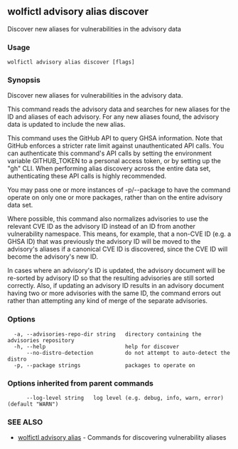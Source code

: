## wolfictl advisory alias discover

Discover new aliases for vulnerabilities in the advisory data

### Usage

```
wolfictl advisory alias discover [flags]
```

### Synopsis

Discover new aliases for vulnerabilities in the advisory data.

This command reads the advisory data and searches for new aliases for the ID
and aliases of each advisory. For any new aliases found, the advisory data is
updated to include the new alias.

This command uses the GitHub API to query GHSA information. Note that GitHub
enforces a stricter rate limit against unauthenticated API calls. You can
authenticate this command's API calls by setting the environment variable
GITHUB_TOKEN to a personal access token, or by setting up the "gh" CLI.
When performing alias discovery across the entire data set, authenticating
these API calls is highly recommended.

You may pass one or more instances of -p/--package to have the command operate
on only one or more packages, rather than on the entire advisory data set.

Where possible, this command also normalizes advisories to use the relevant CVE
ID as the advisory ID instead of an ID from another vulnerability namespace.
This means, for example, that a non-CVE ID (e.g. a GHSA ID) that was previously
the advisory ID will be moved to the advisory's aliases if a canonical CVE ID
is discovered, since the CVE ID will become the advisory's new ID.

In cases where an advisory's ID is updated, the advisory document will be
re-sorted by advisory ID so that the resulting advisories are still sorted
correctly. Also, if updating an advisory ID results in an advisory document
having two or more advisories with the same ID, the command errors out rather
than attempting any kind of merge of the separate advisories.


### Options

```
  -a, --advisories-repo-dir string   directory containing the advisories repository
  -h, --help                         help for discover
      --no-distro-detection          do not attempt to auto-detect the distro
  -p, --package strings              packages to operate on
```

### Options inherited from parent commands

```
      --log-level string   log level (e.g. debug, info, warn, error) (default "WARN")
```

### SEE ALSO

* [wolfictl advisory alias](wolfictl_advisory_alias.md)	 - Commands for discovering vulnerability aliases

